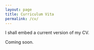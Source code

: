 ```yaml
---
layout: page
title: Curriculum Vita
permalink: /cv/
---
```


I shall embed a current version of my CV.

<!--
{% include embedpdf.html code="30ah9tgxevj1vl9/svm-cv.pdf" width=100 height=800 %}
-->

Coming soon.
